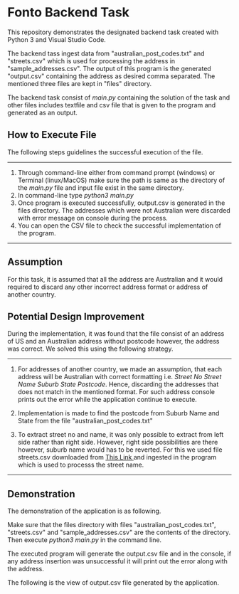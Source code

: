 # Fonto Backend Task

This repository demonstrates the designated backend task created with Python 3 and Visual Studio Code. 

The backend tass ingest data from "australian_post_codes.txt" and "streets.csv" which is used for processing the address in "sample_addresses.csv". The output of this program is the generated "output.csv" containing the address as desired comma separated. The mentioned three files are kept in "files" directory.  

The backend task consist of *main.py* containing the solution of the task and other files includes textfile and csv file that is given to the program and generated as an output.

## How to Execute File

The following steps guidelines the successful execution of the file. 

---
1. Through command-line either from command prompt (windows) or Terminal (linux/MacOS) make sure the path is same as the directory of the *main.py* file and input file exist in the same directory. 
2. In command-line type *python3 main.py* 
3. Once program is executed successfully, output.csv is generated in the files directory. The addresses which were not Australian were discarded with error message on console during the process. 
4. You can open the CSV file to check the successful implementation of the program. 
---

## Assumption 

For this task, it is assumed that all the address are Australian and it would required to discard any other incorrect address format or address of another country. 

## Potential Design Improvement 

During the implementation, it was found that the file consist of an address of US and an Australian address without postcode however, the address was correct. We solved this using the following strategy. 

---
1. For addresses of another country, we made an assumption, that each address will be Australian with correct formatting i.e. *Street No Street Name Suburb State Postcode*. Hence, discarding the addresses that does not match in the mentioned format. For such address console prints out the error while the application continue to execute. 

2. Implementation is made to find the postcode from Suburb Name and State from the file "australian_post_codes.txt"

3. To extract street no and name, it was only possible to extract from left side rather than right side. However, right side possibilities are there however, suburb name would has to be reverted. For this we used file streets.csv downloaded from <a href="https://jaspreetchahal.org/australian-street-types-and-abbreviations-database/"> This Link </a> and ingested in the program which is used to processs the street name.  
---

## Demonstration

The demonstration of the application is as following. 

Make sure that the files directory with files "australian_post_codes.txt", "streets.csv" and "sample_addresses.csv" are the contents of the directory. Then execute *python3 main.py* in the command line. 
<br /><img src="" />

The executed program will generate the output.csv file and in the console, if any address insertion was unsuccessful it will print out the error along with the address. 

The following is the view of output.csv file generated by the application. 
<br /><img src="" />
